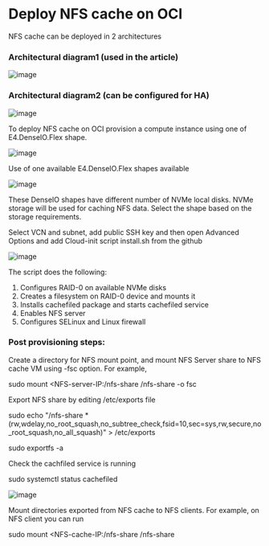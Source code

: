 # Deploy NFS cache on OCI

NFS cache can be deployed in 2 architectures

### Architectural diagram1 (used in the article)

![image](https://github.com/mprestin77/Deploy-NFS-cache-on-OCI/assets/54962742/f762f23b-dfe9-4598-8d3e-8be116e5df06)

### Architectural diagram2 (can be configured for HA)

![image](https://github.com/mprestin77/Deploy-NFS-cache-on-OCI/assets/54962742/3edabc1c-7891-480c-88ab-354e6bca2b3b)

To deploy NFS cache on OCI provision a compute instance using one of E4.DenseIO.Flex shape. 

![image](https://github.com/mprestin77/fs-cache/assets/54962742/ce6780af-2b9e-4150-995d-9c847848829d)

Use of one available E4.DenseIO.Flex shapes available

![image](https://github.com/mprestin77/fs-cache/assets/54962742/2a602cc6-1733-4ccf-a3b3-2b14f461c894)

These DenseIO shapes have different number of NVMe local disks. NVMe storage will be used for caching NFS data. Select the shape based on the storage requirements.

Select VCN and subnet, add public SSH key and then open Advanced Options and add Cloud-init script install.sh from the github

![image](https://github.com/mprestin77/fs-cache/assets/54962742/2dadf357-e3ef-4db0-a4e5-6aa2ce44a86a)


The script does the following:

1. Configures RAID-0 on available NVMe disks
2. Creates a filesystem on RAID-0 device and mounts it 
3. Installs cachefiled package and starts cachefiled service
4. Enables NFS server
5. Configures SELinux and Linux firewall

### Post provisioning steps:

Create a directory for NFS mount point, and mount NFS Server share to NFS cache VM using -fsc option. For example,

sudo mount <NFS-server-IP:/nfs-share /nfs-share -o fsc

Export NFS share by editing /etc/exports file 

sudo echo "/nfs-share *(rw,wdelay,no_root_squash,no_subtree_check,fsid=10,sec=sys,rw,secure,no_root_squash,no_all_squash)" > /etc/exports

sudo exportfs -a

Check the cachfiled service is running

sudo systemctl status cachefiled

![image](https://github.com/mprestin77/fs-cache/assets/54962742/9d4cb01b-b5ca-4ec1-aa46-2bf1cb06d338)

Mount directories exported from NFS cache to NFS clients. For example, on NFS client you can run

sudo mount <NFS-cache-IP:/nfs-share /nfs-share 





